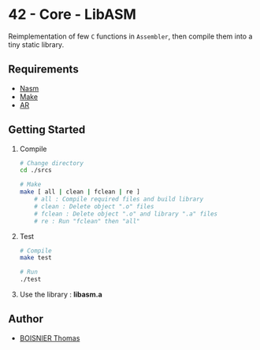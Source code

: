 # 42 - Core - LibASM

Reimplementation of few `C` functions in `Assembler`, then compile them into a tiny static library.

## Requirements

- [Nasm](https://www.nasm.us/)
- [Make](https://www.gnu.org/software/make/)
- [AR](https://www.gnu.org/software/coreutils/)

## Getting Started

1. Compile

	```sh
	# Change directory
	cd ./srcs

	# Make
	make [ all | clean | fclean | re ]
		# all : Compile required files and build library
		# clean : Delete object ".o" files
		# fclean : Delete object ".o" and library ".a" files
		# re : Run "fclean" then "all"
	```

1. Test

	```sh
	# Compile
	make test

	# Run
	./test
	```

1. Use the library : __libasm.a__

## Author

- [BOISNIER Thomas](https://github.com/TBoisnie)
